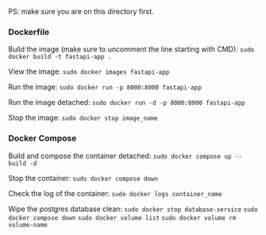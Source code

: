 PS: make sure you are on this directory first.

### Dockerfile
Build the image (make sure to uncomment the line starting with CMD):
`sudo docker build -t fastapi-app .`

View the image:
`sudo docker images fastapi-app`

Run the image:
`sudo docker run -p 8000:8000 fastapi-app`

Run the image detached:
`sudo docker run -d -p 8000:8000 fastapi-app`

Stop the image:
`sudo docker stop image_name`

### Docker Compose
Build and compose the container detached:
`sudo docker compose up --build -d`

Stop the container:
`sudo docker compose down`

Check the log of the container:
`sudo docker logs container_name`

Wipe the postgres database clean:
`sudo docker stop database-service`
`sudo docker compose down`
`sudo docker volume list`
`sudo docker volume rm volume-name`